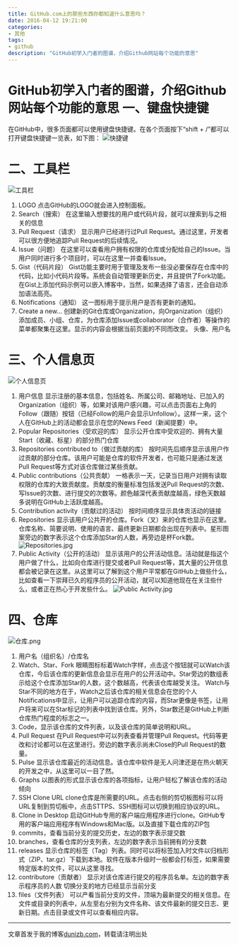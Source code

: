```yaml
---
title: GitHub.com上的那些东西你都知道什么意思吗？
date: 2016-04-12 19:21:00
categories:
- 其他
tags:
- github
description: "GitHub初学入门者的图谱，介绍Github网站每个功能的意思"
---
```


GitHub初学入门者的图谱，介绍Github网站每个功能的意思
一、键盘快捷键
=============================
在GitHub中，很多页面都可以使用键盘快捷键。在各个页面按下“shift + /”都可以打开键盘快捷键一览表，如下图：
![快捷键](//ww3.sinaimg.cn/large/006tNc79ly1g5d80e9e8rj30st0dqwfp.jpg)
<!-- more -->

二、工具栏
============================
![工具栏](//ww3.sinaimg.cn/large/006tNc79ly1g5d80f9w7sj30rz0443yx.jpg)
1. LOGO
点击GitHub的LOGO就会进入控制面板。
2. Search（搜索）
在这里输入想要找的用户或代码片段，就可以搜索到与之相关的信息
3. Pull Request（请求）
显示用户已经进行过Pull Request。通过这里，开发者可以很方便地追踪Pull Request的后续情况。
4. Issue（问题）
在这里可以查看用户拥有权限的仓库或分配给自己的Issue。当用户同时进行多个项目时，可以在这里一并查看Issue。
5. Gist（代码片段）
Gist功能主要时用于管理及发布一些没必要保存在仓库中的代码，比如小代码片段等。系统会自动管理更新历史，并且提供了Fork功能。在Gist上添加代码示例可以嵌入博客中，当然，如果选择了语言，还会自动添加语法高亮。
6. Notifications（通知）
这一图标用于提示用户是否有更新的通知。
7. Create a new...
创建新的Git仓库或Organization，向Organization（组织）添加成员、小组、仓库，为仓库添加Issue或collaborator（合作者）等操作的菜单都聚集在这里。显示的内容会根据当前页面的不同而改变。
头像、用户名

三、个人信息页
==================================
![个人信息页](//ww4.sinaimg.cn/large/006tNc79ly1g5d80ih41dj30sr0rwwvk.jpg)
1. 用户信息
显示注册的基本信息，包括姓名、所属公司、邮箱地址、已加入的Organization（组织）等，如果对该用户感兴趣，可以点击页面右上角的Follow（跟随）按钮（已经Follow的用户会显示Unfollow）。这样一来，这个人在GitHub上的活动都会显示在您的News Feed（新闻提要）中。
2. Popular Repositories（受欢迎的库）
显示公开仓库中受欢迎的、拥有大量Start（收藏、标星）的部分热门仓库
3. Repositories contributed to（做过贡献的库）
按时间先后顺序显示该用户作过贡献的部分仓库。该用户可能是仓库的软件开发者，也可能只是通过发送Pull Request等方式对该仓库做过某些贡献。
4. Public contributions（公共贡献）
一格表示一天，记录当日用户对拥有读取权限的仓库的大致贡献度。贡献度的衡量标准包括发送Pull Request的次数、写Issue的次数、进行提交的次数等。颜色越深代表贡献度越高，绿色天数越多说明在GitHub上活跃度越高。
5. Contribution activity（贡献过的活动）
按时间顺序显示具体贡活动的链接
6. Repositories
显示该用户公共开的仓库。Fork（叉）来的仓库也显示在这里。
仓库名称、简要说明、使用的语言、最终更新日期都会出现在列表中。星形图案旁边的数字表示这个仓库添加Star的人数，再旁边是杯Fork数。
![Repositories.jpg](//ww3.sinaimg.cn/large/006tNc79ly1g5d80iwua7j30st0e4759.jpg)
7. Public Activity（公开的活动）
显示该用户的公开活动信息。活动就是指这个用户做了什么，比如向仓库进行提交或者Pull Request等，其大量的公开信息都会被记录在这里。从这里可以了解到这个用户平常都在GitHub上做些什么，比如查看一下崇拜已久的程序员的公开活动，就可以知道他现在在关注些什么，或者正在热心于开发些什么。
![Public Activity.jpg](//ww2.sinaimg.cn/large/006tNc79ly1g5d80jvwgbj30ro0bt3zi.jpg)

四、仓库
==============================
![仓库.png](//ww4.sinaimg.cn/large/006tNc79ly1g5d8180h6wj30s00fwmyy.jpg)
1. 用户名（组织名）/仓库名
2. Watch、Star、Fork
眼睛图标标着Watch字样，点击这个按钮就可以Watch该仓库，今后该仓库的更新信息会显示在用户的公开活动中。Star旁边的数组表示给这个仓库添加Star的人数，这个数越高，代表该仓库越受关注。
Watch与Star不同的地方在于，Watch之后该仓库的相关信息会在您的个人Notifications中显示，让用户可以追踪仓库的内容，而Star更像是书签，让用户将来可以在Star标记的列表中找到该仓库。另外，Star数还是GitHub上判断仓库热门程度的标志之一。
3. Code，显示该仓库的文件列表，以及该仓库的简单说明和URL。
4. Pull Request
在Pull Request中可以列表查看并管理Pull Request。代码等更改和讨论都可以在这里进行。旁边的数字表示尚未Close的Pull Request的数量。
5. Pulse
显示该仓库最近的活动信息。该仓库中软件是无人问津还是在热火朝天的开发之中，从这里可以一目了然。
6. Graphs
以图表的形式显示该仓库的各项指标，让用户轻松了解该仓库的活动倾向
7. SSH Clone URL
clone仓库是所需要的URL。点击右侧的剪切板图标可以将URL复制到剪切板中，点击STTPS、SSH图标可以切换到相应协议的URL。
8. Clone in Desktop
启动GitHub专用的客户端应用程序进行clone。GitHub专用的客户端应用程序有Windows和Mac版。以及直接下载仓库的ZIP包
9. commits，查看当前分支的提交历史，左边的数字表示提交数
10. branches，查看仓库的分支列表，左边的数字表示当前拥有的分支数
11. releases
显示仓库的标签（Tag）列表。同时可以将标签加入时文件以归档形式（ZIP、tar.gz）下载到本地。软件在版本升级时一般都会打标签，如果需要特定版本的文件，可以从这里寻找。
12. contributore（贡献者）
显示对该仓库进行提交的程序员名单。左边的数字表示程序员的人数
切换分支的地方已经显示当前分支
13. files（文件列表）
可以产看当前分支的文件，顶端为最新提交的相关信息。在文件或目录的列表中，从左至右分别为文件名称、该文件最新的提交日志、更新日期。点击目录或文件可以查看相应内容。

******************************************
文章首发于我的博客[dunizb.com](//dunizb.com)，转载请注明出处